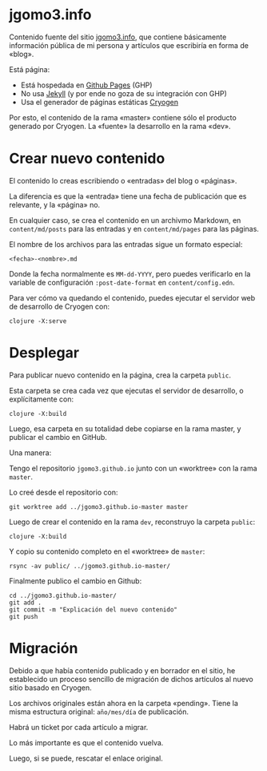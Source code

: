 # jgomo3.info

Contenido fuente del sitio [jgomo3.info](http://jgomo3.info/), que
contiene básicamente información pública de mi persona y artículos que
escribiría en forma de «blog».

Está página:

 - Está hospedada en [Github Pages](https://pages.github.com/) (GHP)
 - No usa [Jekyll](https://jekyllrb.com/) (y por ende no goza de su
   integración con GHP)
 - Usa el generador de páginas estáticas
   [Cryogen](http://cryogenweb.org/)
 
Por esto, el contenido de la rama «master» contiene sólo el producto
generado por Cryogen. La «fuente» la desarrollo en la rama «dev».

# Crear nuevo contenido

El contenido lo creas escribiendo o «entradas» del blog o «páginas».

La diferencia es que la «entrada» tiene una fecha de publicación que
es relevante, y la «página» no.

En cualquier caso, se crea el contenido en un archivmo Markdown, en
`content/md/posts` para las entradas y en `content/md/pages` para las
páginas.

El nombre de los archivos para las entradas sigue un formato especial:

`<fecha>-<nombre>.md`

Donde la fecha normalmente es `MM-dd-YYYY`, pero puedes verificarlo en
la variable de configuración `:post-date-format` en
`content/config.edn`.

Para ver cómo va quedando el contenido, puedes ejecutar el servidor
web de desarrollo de Cryogen con:

```
clojure -X:serve
```

# Desplegar

Para publicar nuevo contenido en la página, crea la carpeta `public`.

Esta carpeta se crea cada vez que ejecutas el servidor de desarrollo,
o explícitamente con:

```shell
clojure -X:build
```

Luego, esa carpeta en su totalidad debe copiarse en la rama master, y
publicar el cambio en GitHub.

Una manera:

Tengo el repositorio `jgomo3.github.io` junto con un «worktree» con la
rama `master`.

Lo creé desde el repositorio con:

```shell
git worktree add ../jgomo3.github.io-master master
```

Luego de crear el contenido en la rama `dev`, reconstruyo la carpeta `public`:

```shell
clojure -X:build
```

Y copio su contenido completo en el «worktree» de `master`:

```shell
rsync -av public/ ../jgomo3.github.io-master/
```

Finalmente publico el cambio en Github:

```shell
cd ../jgomo3.github.io-master/
git add .
git commit -m "Explicación del nuevo contenido"
git push
```

# Migración

Debido a que había contenido publicado y en borrador en el sitio, he
establecido un proceso sencillo de migración de dichos artículos al
nuevo sitio basado en Cryogen.

Los archivos originales están ahora en la carpeta «pending». Tiene la
misma estructura original: `año/mes/día` de publicación.

Habrá un ticket por cada artículo a migrar.

Lo más importante es que el contenido vuelva.

Luego, si se puede, rescatar el enlace original.
